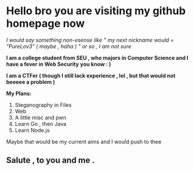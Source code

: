 # Hello bro you are visiting my github homepage now

*I would say something non-esense like " my next nickname would = "PureLov3" ( maybe , haha ) " or so , I am not sure*

**I am a college student from SEU , who majors in Computer Science and I have a fever in Web Security you know : )**

**I am a CTFer ( though I still lack experience , lol , but that would not beeeee a problem )**

**My Plans:**
1. Steganography in Files
2. Web
3. A little misc and pwn
4. Learn Go , then Java
5. Learn Node.js

Maybe that would be my current aims and I would push to thee

## Salute , to you and me .
